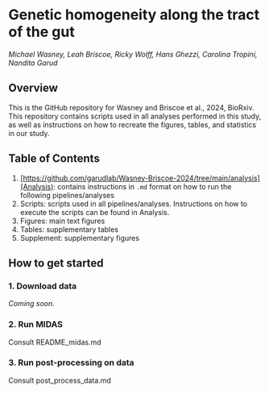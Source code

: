 # Genetic homogeneity along the tract of the gut
*Michael Wasney, Leah Briscoe, Ricky Wolff, Hans Ghezzi, Carolina Tropini, Nandita Garud*

## Overview
This is the GitHub repository for Wasney and Briscoe et al., 2024, BioRxiv. This repository contains scripts used in all analyses performed in this study, as well as instructions on how to recreate the figures, tables, and statistics in our study. 

## Table of Contents

1. [https://github.com/garudlab/Wasney-Briscoe-2024/tree/main/analysis](Analysis): contains instructions in `.md` format on how to run the following pipelines/analyses
2. Scripts: scripts used in all pipelines/analyses. Instructions on how to execute the scripts can be found in Analysis.
3. Figures: main text figures
4. Tables: supplementary tables
5. Supplement: supplementary figures

## How to get started

### 1. Download data

*Coming soon.*

### 2. Run MIDAS

Consult README_midas.md

### 3. Run post-processing on data

Consult post_process_data.md
